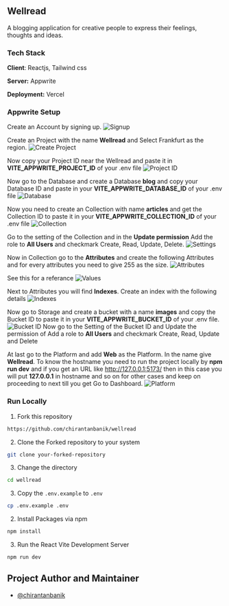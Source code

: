 ## Wellread
A blogging application for creative people to express their feelings, thoughts and ideas.

### Tech Stack
**Client**: Reactjs, Tailwind css 

**Server:** Appwrite

**Deployment:** Vercel


### Appwrite Setup
Create an Account by signing up.
![Signup](https://github.com/chirantanbanik/wellread/assets/71392444/01540c55-5211-4762-94b3-524390ae2007)


Create an Project with the name **Wellread** and Select Frankfurt as the region.
![Create Project](https://github.com/chirantanbanik/wellread/assets/71392444/940d2b4c-cf89-4972-af89-19485716c967)

 
Now copy your Project ID near the Wellread and paste it in **VITE_APPWRITE_PROJECT_ID** of your .env file
![Project ID](https://github.com/chirantanbanik/wellread/assets/71392444/ed4e4f34-22fa-4baa-a2ab-6d47ddc1752f)


Now go to the Database and create a Database **blog** and copy your Database ID and paste in your **VITE_APPWRITE_DATABASE_ID** of your .env file
![Database](https://github.com/chirantanbanik/wellread/assets/71392444/b0202409-9311-472d-8807-90ec3610bb18)


Now you need to create an Collection with name **articles** and get the Collection ID to paste it in your **VITE_APPWRITE_COLLECTION_ID** of your .env file
![Collection](https://github.com/chirantanbanik/wellread/assets/71392444/02369e8c-c293-467f-a988-6c5290cf5262)

Go to the setting of the Collection and in the **Update permission** Add the role to **All Users** and checkmark Create, Read, Update, Delete.
![Settings](https://github.com/chirantanbanik/wellread/assets/71392444/6aa7aa45-bc32-49a3-b252-51f15c5b3a71)


Now in Collection go to the **Attributes** and create the following Attributes and for every attributes you need to give 255 as the size.
![Attributes](https://github.com/chirantanbanik/wellread/assets/71392444/447146d5-e0f0-47dc-a4e3-336c9132d721)

See this for a referance
![Values](https://github.com/chirantanbanik/wellread/assets/71392444/53abcf82-084b-4160-b68e-1184fa15955f)


Next to Attributes you will find **Indexes**. Create an index with the following details
![Indexes](https://github.com/chirantanbanik/wellread/assets/71392444/00edb20c-7d46-4244-9644-09f16ca4c8f7)


Now go to Storage and create a bucket with a name **images** and copy the Bucket ID to paste it in your **VITE_APPWRITE_BUCKET_ID** of your .env file.
![Bucket ID](https://github.com/chirantanbanik/wellread/assets/71392444/0f030505-6cd2-46aa-8bda-151d3affddf0)
Now go to the Setting of the Bucket ID and Update the permission of Add a role to **All Users** and checkmark Create, Read, Update and Delete

At last go to the Platform and add **Web** as the Platform. In the name give **Wellread**. 
To know the hostname you need to run the project locally by **npm run dev** and if you get an URL like http://127.0.0.1:5173/ then in this case you will put **127.0.0.1** in hostname and so on for other cases and keep on proceeding to next till you get Go to Dashboard.
![Platform](https://github.com/chirantanbanik/wellread/assets/71392444/b6d422a0-b4fd-4d30-8354-2cb71444f584)


### Run Locally
1. Fork this repository

```bash
https://github.com/chirantanbanik/wellread
```

2. Clone the Forked repository to your system

```bash
git clone your-forked-repository
```

3. Change the directory 

```bash
cd wellread
```

3. Copy the `.env.example` to `.env`

```bash
cp .env.example .env
```

2. Install Packages via npm

```bash
npm install
```

3. Run the React Vite Development Server

```bash
npm run dev
```

## Project Author and Maintainer
- [@chirantanbanik](https://www.linkedin.com/in/chirantanbanik/)
